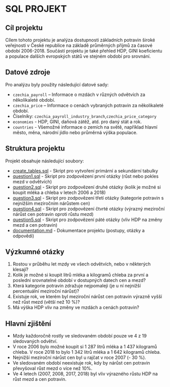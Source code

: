 # SQL PROJEKT

## Cíl projektu
Cílem tohoto projektu je analýza dostupnosti základních potravin široké veřejnosti v České republice na základě průměrných příjmů za časové období 2006-2018. 
Součástí projektu je také přehled HDP, GINI koeficientu a populace dalších evropských států ve stejném období pro srovnání.

## Datové zdroje
Pro analýzu byly použity následující datové sady:
- `czechia_payroll` – Informace o mzdách v různých odvětvích za několikaleté období.
- `czechia_price` – Informace o cenách vybraných potravin za několikaleté období.
- Číselníky: `czechia_payroll_industry_branch`,`czechia_price_category`
- `economies` - HDP, GINI, daňová zátěž, atd. pro daný stát a rok.
- `countries` - Všemožné informace o zemích na světě, například hlavní město, měna, národní jídlo nebo průměrná výška populace.

## Struktura projektu
Projekt obsahuje následující soubory:

- [create_tables.sql](./create_tables.sql) - Skript pro vytvoření primární a sekundární tabulky
- [question1.sql](./question1.sql) - Skript pro zodpovězení první otázky (růst nebo pokles mezd v odvětvích)
- [question2.sql](./question2.sql) - Skript pro zodpovězení druhé otázky (kolik je možné si koupit mléka a chleba v letech 2006 a 2018)
- [question3.sql](./question3.sql) - Skript pro zodpovězení třetí otázky (kategorie potravin s nejnižším meziročním nárůstem cen)
- [question4.sql](./question4.sql) - Skript pro zodpovězení čtvrté otázky (výrazný meziroční nárůst cen potravin oproti růstu mezd)
- [question5.sql](./question5.sql) - Skript pro zodpovězení páté otázky (vliv HDP na změny mezd a cen potravin)
- [documentation.md](./documentation.md) - Dokumentace projektu (postupy, otázky a odpovědi)

## Výzkumné otázky

1. Rostou v průběhu let mzdy ve všech odvětvích, nebo v některých klesají?
2. Kolik je možné si koupit litrů mléka a kilogramů chleba za první a poslední srovnatelné období v dostupných datech cen a mezd?
3. Která kategorie potravin zdražuje nejpomaleji (je u ní nejnižší percentuální meziroční nárůst)?
4. Existuje rok, ve kterém byl meziroční nárůst cen potravin výrazně vyšší než růst mezd (větší než 10 %)?
5. Má výška HDP vliv na změny ve mzdách a cenách potravin?

## Hlavní zjištění

- Mzdy každoročně rostly ve sledovaném období pouze ve 4 z 19 sledovaných odvětví.
- V roce 2006 bylo možné koupit si 1 287 litrů mléka a 1 437 kilogramů chleba. V roce 2018 to bylo 1 342 litrů mléka a 1 642 kilogramů chleba.
- Nejnižší meziroční nárůst cen byl u rajčat v roce 2007 (- 30 %).
- Ve sledovaném období neexistuje rok, kdy by nárůst cen potravin převyšoval růst mezd o více než 10%.
- Ve 4 letech (2007, 2008, 2017, 2018) byl vliv výrazného růstu HDP na růst mezd a cen potravin.
